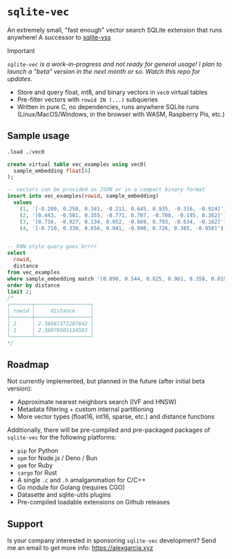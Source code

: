 # `sqlite-vec`

An extremely small, "fast enough" vector search SQLite extension that runs
anywhere! A successor to [sqlite-vss](https://github.com/asg017/sqlite-vss)

> [!IMPORTANT]
> *`sqlite-vec` is a work-in-progress and not ready for general usage! I plan to launch a "beta" version in the next month or so. Watch this repo for updates.*

- Store and query float, int8, and binary vectors in `vec0` virtual tables
- Pre-filter vectors with `rowid IN (...)` subqueries
- Written in pure C, no dependencies,
  runs anywhere SQLite runs (Linux/MacOS/Windows, in the browser with WASM,
  Raspberry Pis, etc.)

## Sample usage

```sql
.load ./vec0

create virtual table vec_examples using vec0(
  sample_embedding float[8]
);

-- vectors can be provided as JSON or in a compact binary format
insert into vec_examples(rowid, sample_embedding)
  values
    (1, '[-0.200, 0.250, 0.341, -0.211, 0.645, 0.935, -0.316, -0.924]'),
    (2, '[0.443, -0.501, 0.355, -0.771, 0.707, -0.708, -0.185, 0.362]'),
    (3, '[0.716, -0.927, 0.134, 0.052, -0.669, 0.793, -0.634, -0.162]'),
    (4, '[-0.710, 0.330, 0.656, 0.041, -0.990, 0.726, 0.385, -0.958]');


-- KNN style query goes brrrr
select
  rowid,
  distance
from vec_examples
where sample_embedding match '[0.890, 0.544, 0.825, 0.961, 0.358, 0.0196, 0.521, 0.175]'
order by distance
limit 2;
/*
┌───────┬──────────────────┐
│ rowid │     distance     │
├───────┼──────────────────┤
│ 2     │ 2.38687372207642 │
│ 1     │ 2.38978505134583 │
└───────┴──────────────────┘
*/
```

## Roadmap

Not currently implemented, but planned in the future (after initial beta version):

- Approximate nearest neighbors search (IVF and HNSW)
- Metadata filtering + custom internal partitioning
- More vector types (float16, int16, sparse, etc.) and distance functions

Additionally, there will be pre-compiled and pre-packaged packages of `sqlite-vec` for the following platforms:

- `pip` for Python
- `npm` for Node.js / Deno / Bun
- `gem` for Ruby
- `cargo` for Rust
- A single `.c` and `.h` amalgammation for C/C++
- Go module for Golang (requires CGO)
- Datasette and sqlite-utils plugins
- Pre-compiled loadable extensions on Github releases


## Support

Is your company interested in sponsoring `sqlite-vec` development? Send me an email to get more info: https://alexgarcia.xyz

